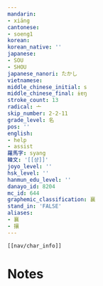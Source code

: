 ```yaml
---
mandarin:
- xiāng
cantonese:
- soeng1
korean:
korean_native: ''
japanese:
- SOU
- SHOU
japanese_nanori: たかし
vietnamese:
middle_chinese_initial: s
middle_chinese_final: ɨɐŋ
stroke_count: 13
radical: 亠
skip_number: 2-2-11
grade_level: 名
pos: ''
english:
- help
- assist
羅馬字: syang
韓文: '[[샹]]'
joyo_level: ''
hsk_level: ''
hanmun_edu_level: ''
danayo_id: 8204
mc_id: 644
graphemic_classification: 襄
stand_in: 'FALSE'
aliases:
- 襄
- 攘
---
```

```meta-bind-embed
[[nav/char_info]]
```

# Notes
